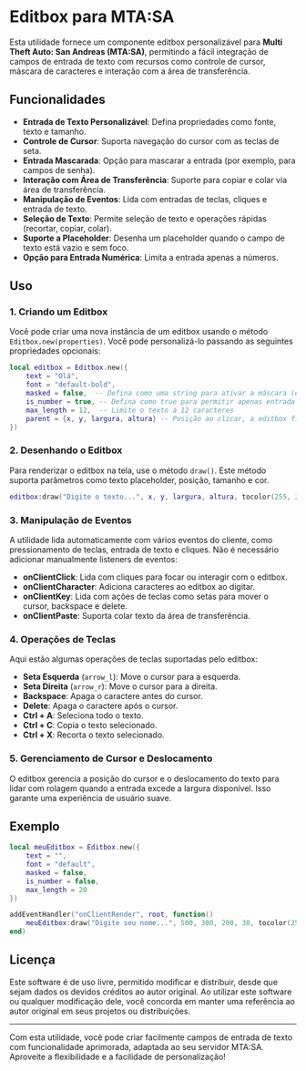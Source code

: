 # Editbox para MTA:SA

Esta utilidade fornece um componente editbox personalizável para **Multi Theft Auto: San Andreas (MTA:SA)**, permitindo a fácil integração de campos de entrada de texto com recursos como controle de cursor, máscara de caracteres e interação com a área de transferência.

## Funcionalidades

- **Entrada de Texto Personalizável**: Defina propriedades como fonte, texto e tamanho.
- **Controle de Cursor**: Suporta navegação do cursor com as teclas de seta.
- **Entrada Mascarada**: Opção para mascarar a entrada (por exemplo, para campos de senha).
- **Interação com Área de Transferência**: Suporte para copiar e colar via área de transferência.
- **Manipulação de Eventos**: Lida com entradas de teclas, cliques e entrada de texto.
- **Seleção de Texto**: Permite seleção de texto e operações rápidas (recortar, copiar, colar).
- **Suporte a Placeholder**: Desenha um placeholder quando o campo de texto está vazio e sem foco.
- **Opção para Entrada Numérica**: Limita a entrada apenas a números.

## Uso

### 1. Criando um Editbox
Você pode criar uma nova instância de um editbox usando o método `Editbox.new(properties)`. Você pode personalizá-lo passando as seguintes propriedades opcionais:

```lua
local editbox = Editbox.new({
    text = "Olá",
    font = "default-bold",
    masked = false,  -- Defina como uma string para ativar a máscara (ex: "*")
    is_number = true, -- Defina como true para permitir apenas entrada numérica
    max_length = 12,  -- Limite o texto a 12 caracteres
    parent = {x, y, largura, altura} -- Posição ao clicar, a editbox ficar em foco
})
```

### 2. Desenhando o Editbox
Para renderizar o editbox na tela, use o método `draw()`. Este método suporta parâmetros como texto placeholder, posição, tamanho e cor.

```lua
editbox:draw("Digite o texto...", x, y, largura, altura, tocolor(255, 255, 255))
```

### 3. Manipulação de Eventos
A utilidade lida automaticamente com vários eventos do cliente, como pressionamento de teclas, entrada de texto e cliques. Não é necessário adicionar manualmente listeners de eventos:

- **onClientClick**: Lida com cliques para focar ou interagir com o editbox.
- **onClientCharacter**: Adiciona caracteres ao editbox ao digitar.
- **onClientKey**: Lida com ações de teclas como setas para mover o cursor, backspace e delete.
- **onClientPaste**: Suporta colar texto da área de transferência.

### 4. Operações de Teclas
Aqui estão algumas operações de teclas suportadas pelo editbox:

- **Seta Esquerda** (`arrow_l`): Move o cursor para a esquerda.
- **Seta Direita** (`arrow_r`): Move o cursor para a direita.
- **Backspace**: Apaga o caractere antes do cursor.
- **Delete**: Apaga o caractere após o cursor.
- **Ctrl + A**: Seleciona todo o texto.
- **Ctrl + C**: Copia o texto selecionado.
- **Ctrl + X**: Recorta o texto selecionado.

### 5. Gerenciamento de Cursor e Deslocamento
O editbox gerencia a posição do cursor e o deslocamento do texto para lidar com rolagem quando a entrada excede a largura disponível. Isso garante uma experiência de usuário suave.

## Exemplo

```lua
local meuEditbox = Editbox.new({
    text = "",
    font = "default",
    masked = false,
    is_number = false,
    max_length = 20
})

addEventHandler("onClientRender", root, function()
    meuEditbox:draw("Digite seu nome...", 500, 300, 200, 30, tocolor(255, 255, 255))
end)
```

## Licença

Este software é de uso livre, permitido modificar e distribuir, desde que sejam dados os devidos créditos ao autor original. Ao utilizar este software ou qualquer modificação dele, você concorda em manter uma referência ao autor original em seus projetos ou distribuições. 

---

Com esta utilidade, você pode criar facilmente campos de entrada de texto com funcionalidade aprimorada, adaptada ao seu servidor MTA:SA. Aproveite a flexibilidade e a facilidade de personalização!
